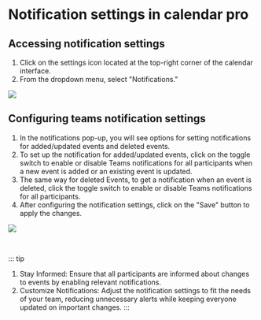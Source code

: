 # Notification settings in calendar pro

## Accessing notification settings

1. Click on the settings icon located at the top-right corner of the calendar interface.
2. From the dropdown menu, select "Notifications."

<div class="intercom-container"><img src="/assets/img/teams-pro/notifications.png"></div><p class="no-margin"></p>

## Configuring teams notification settings

1. In the notifications pop-up, you will see options for setting notifications for added/updated events and deleted events.
2. To set up the notification for added/updated events, click on the toggle switch to enable or disable Teams notifications for all participants when a new event is added or an existing event is updated.
3. The same way for deleted Events, to get a notification when an event is deleted, click the toggle switch to enable or disable Teams notifications for all participants.
4. After configuring the notification settings, click on the "Save" button to apply the changes.


<div class="intercom-container"><img src="/assets/img/teams-pro/notifications-settings.png"></div><p class="no-margin"></p>

<br>

::: tip
1. Stay Informed: Ensure that all participants are informed about changes to events by enabling relevant notifications.
2. Customize Notifications: Adjust the notification settings to fit the needs of your team, reducing unnecessary alerts while keeping everyone updated on important changes.
:::

<Intercom />
<Hubspot />
<Clarity />
<GoogleAnalytics />